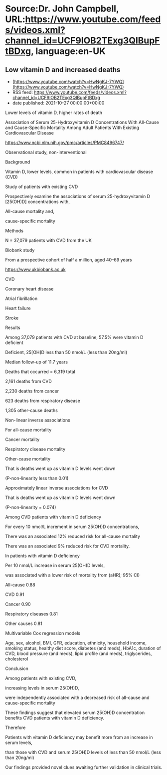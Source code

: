 # Source:Dr. John Campbell, URL:https://www.youtube.com/feeds/videos.xml?channel_id=UCF9IOB2TExg3QIBupFtBDxg, language:en-UK

## Low vitamin D and increased deaths
 - [https://www.youtube.com/watch?v=HwNgKJ-7YWQ](https://www.youtube.com/watch?v=HwNgKJ-7YWQ)
 - RSS feed: https://www.youtube.com/feeds/videos.xml?channel_id=UCF9IOB2TExg3QIBupFtBDxg
 - date published: 2021-10-27 00:00:00+00:00

Lower levels of vitamin D, higher rates of death

Association of Serum 25-Hydroxyvitamin D Concentrations With All-Cause and Cause-Specific Mortality Among Adult Patients With Existing Cardiovascular Disease

https://www.ncbi.nlm.nih.gov/pmc/articles/PMC8496747/

Observational study, non-interventional

Background

Vitamin D, lower levels, common in patients with cardiovascular disease (CVD)

Study of patients with existing CVD 

Prospectively examine the associations of serum 25-hydroxyvitamin D [25(OH)D] concentrations with,

All-cause mortality and,

cause-specific mortality

Methods

N = 37,079 patients with CVD from the UK 

Biobank study

From a prospective cohort of half a million, aged 40–69 years

https://www.ukbiobank.ac.uk

CVD

Coronary heart disease

Atrial fibrillation

Heart failure

Stroke

Results

Among 37,079 patients with CVD at baseline, 57.5% were vitamin D deficient

Deficient, 25[OH]D less than 50 nmol/L (less than 20ng/ml)

Median follow-up of 11.7 years

Deaths that occurred =  6,319 total 

2,161 deaths from CVD

2,230 deaths from cancer

623 deaths from respiratory disease

1,305 other-cause deaths

Non-linear inverse associations

For all-cause mortality

Cancer mortality

Respiratory disease mortality

Other-cause mortality

That is deaths went up as vitamin D levels went down

(P-non-linearity less than 0.01)

Approximately linear inverse associations for CVD

That is deaths went up as vitamin D levels went down

(P-non-linearity = 0.074)

Among CVD patients with vitamin D deficiency

For every 10 nmol/L increment in serum 25(OH)D concentrations,

There was an associated 12% reduced risk for all-cause mortality

There was an associated 9% reduced risk for CVD mortality.

In patients with vitamin D deficiency

Per 10 nmol/L increase in serum 25(OH)D levels,

was associated with a lower risk of mortality from (aHR]; 95% CI)

All-cause 0.88

CVD 0.91

Cancer 0.90

Respiratory diseases 0.81

Other causes 0.81

Multivariable Cox regression models

Age, sex, alcohol, BMI, GFR, education, ethnicity, household income, smoking status, healthy diet score, diabetes (and meds), HbA1c, duration of CVD, blood pressure (and meds), lipid profile (and meds), triglycerides, cholesterol

Conclusion

Among patients with existing CVD,

increasing levels in serum 25(OH)D,

were independently associated with a decreased risk of all-cause and cause-specific mortality

These findings suggest that elevated serum 25(OH)D concentration benefits CVD patients with vitamin D deficiency.

Therefore

Patients with vitamin D deficiency may benefit more from an increase in serum levels,

than those with CVD and serum 25(OH)D levels of less than 50 nmol/L (less than 20ng/ml)

Our findings provided novel clues
awaiting further validation in clinical trials.

